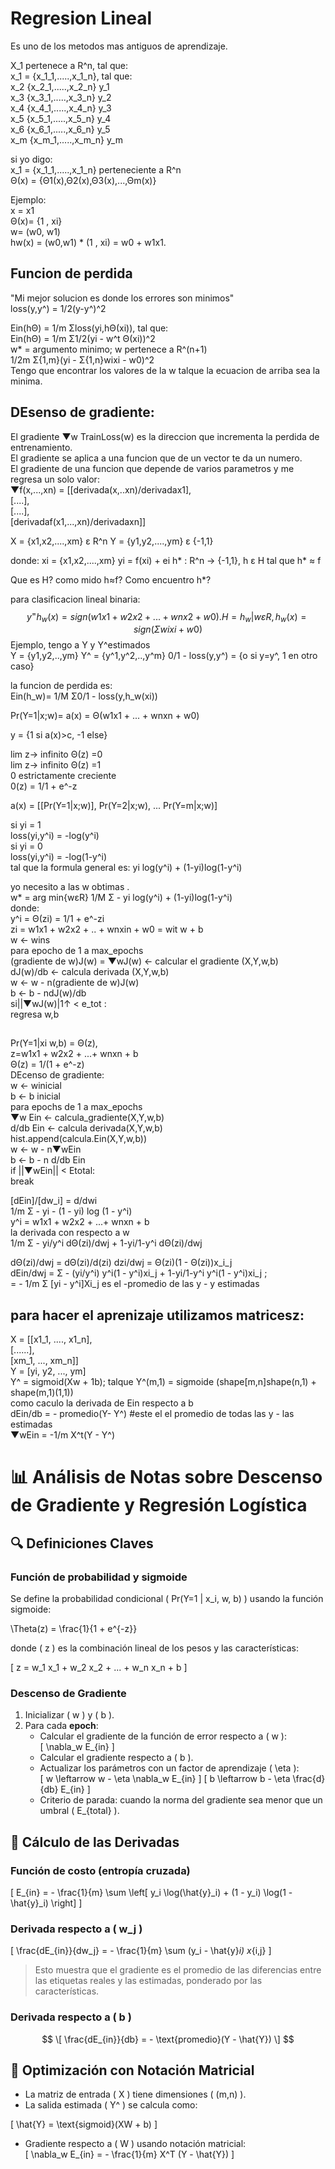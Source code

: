 # Regresion Lineal
Es uno de los metodos mas antiguos de aprendizaje.  

X_1 pertenece a R^n, tal que:  
x_1 = {x_1_1,.....,x_1_n}, tal que:  
x_2 {x_2_1,.....,x_2_n} y_1  
x_3 {x_3_1,.....,x_3_n} y_2  
x_4 {x_4_1,.....,x_4_n} y_3  
x_5 {x_5_1,.....,x_5_n} y_4  
x_6 {x_6_1,.....,x_6_n} y_5  
x_m {x_m_1,.....,x_m_n} y_m  

si yo digo:  
x_1 = {x_1_1,.....,x_1_n} perteneciente a R^n  
Θ(x) = {Θ1(x),Θ2(x),Θ3(x),...,Θm(x)}  

Ejemplo:  
x = x1  
Θ(x)= {1 , xi}  
w= (w0, w1)  
hw(x) = (w0,w1) * (1 , xi) = w0 + w1x1.  

## Funcion de perdida  
"Mi mejor solucion es donde los errores son minimos"  
loss(y,y^) = 1/2(y-y^)^2  

Ein(hΘ) = 1/m Σloss(yi,hΘ(xi)), tal que:  
Ein(hΘ) = 1/m Σ1/2(yi - w^t Θ(xi))^2  
w* = argumento minimo; w pertenece a R^(n+1)  
1/2m Σ{1,m}(yi - Σ{1,n}wixi - w0)^2  
Tengo que encontrar los valores de la w talque la ecuacion de arriba sea la minima.  

## DEsenso de gradiente:  
El gradiente ▼w TrainLoss(w) es la direccion que incrementa la perdida de entrenamiento.  
El gradiente se aplica a una funcion que de un vector te da un numero.  
El gradiente de una funcion que depende de varios parametros y me regresa un solo valor:  
▼f(x,...,xn) = [[derivada(x,..xn)/derivadax1],  
               [....],  
               [....],  
               [derivadaf(x1,...,xn)/derivadaxn]]  


  
X = {x1,x2,....,xm} ε R^n
Y = {y1,y2,....,ym} ε {-1,1}

donde:
xi = {x1,x2,....,xm}
yi = f(xi) + ei
h* : R^n -> {-1,1}, h ε H
tal que h* ≈ f

Que es H?
como mido h≈f?
Como encuentro h*?

para clasificacion lineal binaria:
$$
y^ = h_w(x) = sign(w1x1 + w2x2 + ... + wnx2 + w0).
H = {h_w|wεR, h_w(x)=sign(Σwixi + w0)}
$$
Ejemplo, tengo a Y y Y^estimados  
Y = {y1,y2,..,ym}
Y^ = {y^1,y^2,..,y^m}
0/1 - loss(y,y^) = {o si y=y^, 1 en otro caso}  

la funcion de perdida es:  
Ein(h_w)= 1/M Σ0/1 - loss(y,h_w(xi))

Pr(Y=1|x;w)= a(x) = Θ(w1x1 + ... + wnxn + w0)

y = {1 si a(x)>c, -1 else}

lim z-> infinito Θ(z) =0  
lim z-> infinito Θ(z) =1  
0 estrictamente creciente  
0(z) = 1/1 + e^-z  

a(x) = [[Pr(Y=1|x;w)],
Pr(Y=2|x;w),
...
Pr(Y=m|x;w)]

si yi = 1  
   loss(yi,y^i) = -log(y^i)  
si yi = 0  
   loss(yi,y^i) = -log(1-y^i)  
tal que la formula general es: yi log(y^i) + (1-yi)log(1-y^i)  

yo necesito a las w obtimas .  
w* = arg min{wεR} 1/M Σ - yi log(y^i) + (1-yi)log(1-y^i)  
donde:  
y^i = Θ(zi) = 1/1 + e^-zi  
zi = w1x1 + w2x2 + .. + wnxin + w0 = wit w + b  
w <- wins  
para epocho de 1 a max_epochs  
   (gradiente de w)J(w) = ▼wJ(w) <- calcular el gradiente (X,Y,w,b)  
   dJ(w)/db <- calcula derivada (X,Y,w,b)  
   w <- w - n(gradiente de w)J(w)  
   b <- b - ndJ(w)/db  
   si||▼wJ(w)|1↑ < e_tot :  
     regresa w,b  
     
## 
Pr(Y=1|xi w,b) = Θ(z),  
z=w1x1 + w2x2 + ...+ wnxn + b  
Θ(z) = 1/(1 + e^-z)  
DEcenso de gradiente:  
w <- winicial  
b <- b inicial  
para epochs de 1 a max_epochs  
  ▼w Ein <- calcula_gradiente(X,Y,w,b)  
  d/db Ein <- calcula derivada(X,Y,w,b)  
  hist.append(calcula.Ein(X,Y,w,b))  
  w <- w - n▼wEin  
  b <- b - n d/db Ein  
   if ||▼wEin|| < Etotal:  
       break  

[dEin]/[dw_i] = d/dwi    
1/m Σ - yi - (1 - yi) log (1 - y^i)  
y^i = w1x1 + w2x2 + ...+ wnxn + b  
la derivada con respecto a w  
1/m Σ - yi/y^i dΘ(zi)/dwj + 1-yi/1-y^i dΘ(zi)/dwj  

dΘ(zi)/dwj = dΘ(zi)/d(zi) dzi/dwj = Θ(zi)(1 - Θ(zi))x_i_j  
dEin/dwj = Σ - (yi/y^i) y^i(1 - y^i)xi_j + 1-yi/1-y^i y^i(1 - y^i)xi_j  ;  
= - 1/m Σ [yi - y^i]Xi_j  es el -promedio de las y - y estimadas   

## para hacer el aprenizaje utilizamos matricesz:  

X = [[x1_1, ...., x1_n],  
     [......],  
     [xm_1, ..., xm_n]]  
Y = [yi, y2, ..., ym]  
Y^ = sigmoid(Xw + 1b); talque Y^(m,1) = sigmoide (shape[m,n]shape(n,1) + shape(m,1)(1,1))  
como caculo la derivada de Ein respecto a b  
dEin/db  = - promedio(Y- Y^) #este el el promedio de todas las y - las estimadas  
▼wEin = -1/m X^t(Y - Y^)

# 📊 Análisis de Notas sobre Descenso de Gradiente y Regresión Logística  

## 🔍 Definiciones Claves  

### **Función de probabilidad y sigmoide**  
Se define la probabilidad condicional \( Pr(Y=1 | x_i, w, b) \) usando la función sigmoide:  

\Theta(z) = \frac{1}{1 + e^{-z}}

donde \( z \) es la combinación lineal de los pesos y las características:  

\[
z = w_1 x_1 + w_2 x_2 + ... + w_n x_n + b
\]

### **Descenso de Gradiente**  
1. Inicializar \( w \) y \( b \).  
2. Para cada **epoch**:
   - Calcular el gradiente de la función de error respecto a \( w \):  
     \[
     \nabla_w E_{in}
     \]
   - Calcular el gradiente respecto a \( b \).  
   - Actualizar los parámetros con un factor de aprendizaje \( \eta \):  
     \[
     w \leftarrow w - \eta \nabla_w E_{in}
     \]
     \[
     b \leftarrow b - \eta \frac{d}{db} E_{in}
     \]
   - Criterio de parada: cuando la norma del gradiente sea menor que un umbral \( E_{total} \).

## 📌 **Cálculo de las Derivadas**  

### **Función de costo (entropía cruzada)**  
\[
E_{in} = - \frac{1}{m} \sum \left[ y_i \log(\hat{y}_i) + (1 - y_i) \log(1 - \hat{y}_i) \right]
\]

### **Derivada respecto a \( w_j \)**  
\[
\frac{dE_{in}}{dw_j} = - \frac{1}{m} \sum (y_i - \hat{y}_i) x_{i,j}
\]
> Esto muestra que el gradiente es el promedio de las diferencias entre las etiquetas reales y las estimadas, ponderado por las características.

### **Derivada respecto a \( b \)**  
$$
\[
\frac{dE_{in}}{db} = - \text{promedio}(Y - \hat{Y})
\]
$$
## 🚀 **Optimización con Notación Matricial**  
- La matriz de entrada \( X \) tiene dimensiones \( (m,n) \).  
- La salida estimada \( Y^ \) se calcula como:  

\[
\hat{Y} = \text{sigmoid}(XW + b)
\]

- Gradiente respecto a \( W \) usando notación matricial:  
\[
\nabla_w E_{in} = - \frac{1}{m} X^T (Y - \hat{Y})
\]
